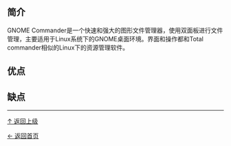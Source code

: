 ﻿
## 简介

GNOME Commander是一个快速和强大的图形文件管理器，使用双面板进行文件管理，主要适用于Linux系统下的GNOME桌面环境。界面和操作都和Total commander相似的Linux下的资源管理软件。

## 优点

## 缺点


----
[↑ 返回上级](https://github.com/asin929/linux-software/blob/master/File-Processing/File-Processing.md)

[← 返回首页](https://github.com/asin929/linux-software)
